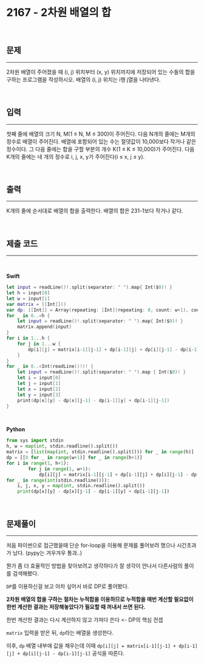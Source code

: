 # 2167 - 2차원 배열의 합

<br>

## 문제
---

2차원 배열이 주어졌을 때 (i, j) 위치부터 (x, y) 위치까지에 저장되어 있는 수들의 합을 구하는 프로그램을 작성하시오. 배열의 (i, j) 위치는 i행 j열을 나타낸다.

<br>

## 입력
---

첫째 줄에 배열의 크기 N, M(1 ≤ N, M ≤ 300)이 주어진다. 다음 N개의 줄에는 M개의 정수로 배열이 주어진다. 배열에 포함되어 있는 수는 절댓값이 10,000보다 작거나 같은 정수이다. 그 다음 줄에는 합을 구할 부분의 개수 K(1 ≤ K ≤ 10,000)가 주어진다. 다음 K개의 줄에는 네 개의 정수로 i, j, x, y가 주어진다(i ≤ x, j ≤ y).

<br>

## 출력
---

K개의 줄에 순서대로 배열의 합을 출력한다. 배열의 합은 231-1보다 작거나 같다.

<br>

## 제출 코드
---

<br>

**Swift**
```swift
let input = readLine()!.split(separator: " ").map{ Int($0)! }
let h = input[0]
let w = input[1]
var matrix = [[Int]]()
var dp: [[Int]] = Array(repeating: [Int](repeating: 0, count: w+1), count: h+1)
for _ in 0..<h {
    let input = readLine()!.split(separator: " ").map{ Int($0)! }
    matrix.append(input)
}
for i in 1...h {
    for j in 1...w {
        dp[i][j] = matrix[i-1][j-1] + dp[i-1][j] + dp[i][j-1] - dp[i-1][j-1]
    }
}
for _ in 0..<Int(readLine()!)! {
    let input = readLine()!.split(separator: " ").map { Int($0)! }
    let i = input[0]
    let j = input[1]
    let x = input[2]
    let y = input[3]   
    print(dp[x][y] - dp[x][j-1] - dp[i-1][y] + dp[i-1][j-1])
}
```

<br>

**Python**
```python
from sys import stdin
h, w = map(int, stdin.readline().split())
matrix = [list(map(int, stdin.readline().split())) for _ in range(h)]
dp = [[0 for _ in range(w+1)] for _ in range(h+1)]
for i in range(1, h+1):
        for j in range(1, w+1):
            dp[i][j] = matrix[i-1][j-1] + dp[i-1][j] + dp[i][j-1] - dp[i-1][j-1]
for _ in range(int(stdin.readline())):
    i, j, x, y = map(int, stdin.readline().split())
    print(dp[x][y] - dp[x][j-1] - dp[i-1][y] + dp[i-1][j-1])
```

<br>

## 문제풀이
---

처음 파이썬으로 접근했을때 단순 for-loop을 이용해 문제를 풀어보려 했으나 시간초과가 났다. (pypy는 겨우겨우 통과..)

뭔가 좀 더 효율적인 방법을 찾아보려고 생각하다가 잘 생각이 안나서 다른사람의 풀이를 검색해봤다.

`DP`를 이용하신걸 보고 아차 싶어서 바로 DP로 풀어봤다.

**2차원 배열의 합을 구하는 절차는 누적합을 이용하므로 누적합을 매번 계산할 필요없이 한번 계산한 결과는 저장해놓았다가 필요할 때 꺼내서 쓰면 된다.**

한번 계산한 결과는 다시 계산하지 않고 가져다 쓴다 <- DP의 핵심 컨셉

`matrix` 입력을 받은 뒤, `dp`라는 배열을 생성한다.

이후, `dp` 배열 내부에 값을 채우는데 이때 `dp[i][j] = matrix[i-1][j-1] + dp[i-1][j] + dp[i][j-1] - dp[i-1][j-1]` 공식을 따른다.